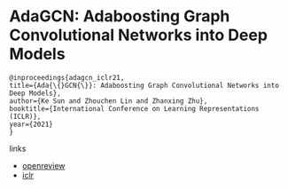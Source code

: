 # AdaGCN: Adaboosting Graph Convolutional Networks into Deep Models

```
@inproceedings{adagcn_iclr21,
title={Ada{\{}GCN{\}}: Adaboosting Graph Convolutional Networks into Deep Models},
author={Ke Sun and Zhouchen Lin and Zhanxing Zhu},
booktitle={International Conference on Learning Representations (ICLR)},
year={2021}
}
```

links
- [openreview](https://openreview.net/forum?id=QkRbdiiEjM)
- [iclr](https://iclr.cc/virtual/2021/poster/2536)